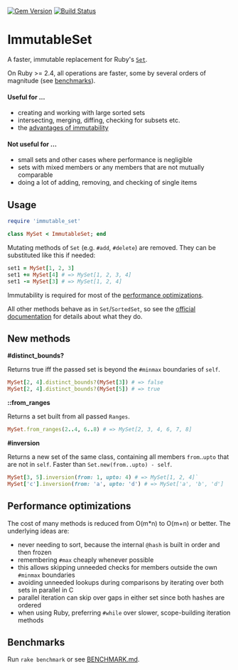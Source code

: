 [![Gem Version](https://badge.fury.io/rb/immutable_set.svg)](http://badge.fury.io/rb/immutable_set)
[![Build Status](https://travis-ci.org/janosch-x/immutable_set.svg?branch=master)](https://travis-ci.org/janosch-x/immutable_set)

# ImmutableSet

A faster, immutable replacement for Ruby's [`Set`](https://ruby-doc.org/stdlib-2.5.1/libdoc/set/rdoc/Set.html).

On Ruby >= 2.4, all operations are faster, some by several orders of magnitude (see [benchmarks](./BENCHMARK.md)).

#### Useful for ...

- creating and working with large sorted sets
- intersecting, merging, diffing, checking for subsets etc.
- the [advantages of immutability](https://hackernoon.com/f98e7e85b6ac)

#### Not useful for ...

- small sets and other cases where performance is negligible
- sets with mixed members or any members that are not mutually comparable
- doing a lot of adding, removing, and checking of single items

## Usage

```ruby
require 'immutable_set'

class MySet < ImmutableSet; end
```

Mutating methods of `Set` (e.g. `#add`, `#delete`) are removed. They can be substituted like this if needed:

```ruby
set1 = MySet[1, 2, 3]
set1 += MySet[4] # => MySet[1, 2, 3, 4]
set1 -= MySet[3] # => MySet[1, 2, 4]
```

Immutability is required for most of the [performance optimizations](#performance-optimizations).

All other methods behave as in `Set`/`SortedSet`, so see the [official documentation](https://ruby-doc.org/stdlib-2.5.1/libdoc/set/rdoc/Set.html) for details about what they do.

## New methods

**#distinct_bounds?**

Returns true iff the passed set is beyond the `#minmax` boundaries of `self`.

```ruby
MySet[2, 4].distinct_bounds?(MySet[3]) # => false
MySet[2, 4].distinct_bounds?(MySet[5]) # => true
```

**::from_ranges**

Returns a set built from all passed `Ranges`.

```ruby
MySet.from_ranges(2..4, 6..8) # => MySet[2, 3, 4, 6, 7, 8]
```

**#inversion**

Returns a new set of the same class, containing all members `from`..`upto` that are not in `self`. Faster than `Set.new(from..upto) - self`.

```ruby
MySet[3, 5].inversion(from: 1, upto: 4) # => MySet[1, 2, 4]`
MySet['c'].inversion(from: 'a', upto: 'd') # => MySet['a', 'b', 'd']
```

## Performance optimizations

The cost of many methods is reduced from O(m*n) to O(m+n) or better. The underlying ideas are:

- never needing to sort, because the internal `@hash` is built in order and then frozen
- remembering `#max` cheaply whenever possible
- this allows skipping unneeded checks for members outside the own `#minmax` boundaries
- avoiding unneeded lookups during comparisons by iterating over both sets in parallel in C
- parallel iteration can skip over gaps in either set since both hashes are ordered
- when using Ruby, preferring `#while` over slower, scope-building iteration methods

## Benchmarks

Run `rake benchmark` or see [BENCHMARK.md](./BENCHMARK.md).
